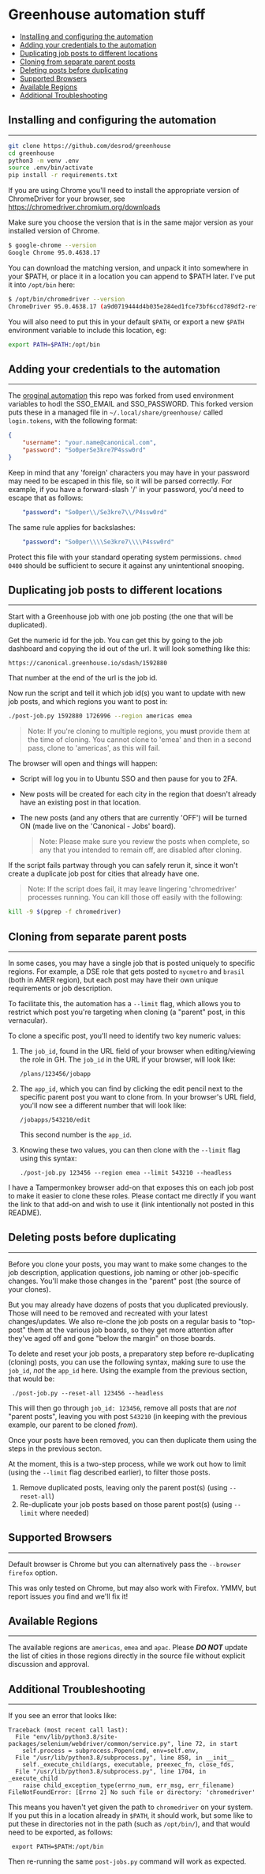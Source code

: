 # Greenhouse automation stuff

- [Installing and configuring the automation](#installing-and-configuring-the-automation)
- [Adding your credentials to the automation](#adding-your-credentials-to-the-automation)
- [Duplicating job posts to different locations](#duplicating-job-posts-to-different-locations)
- [Cloning from separate parent posts](#cloning-from-separate-parent-posts)
- [Deleting posts before duplicating](#deleting-posts-before-duplicating)
- [Supported Browsers](#supported-browsers)
- [Available Regions](#available-regions)
- [Additional Troubleshooting](#additional-troubleshooting)

## Installing and configuring the automation
---
```bash
git clone https://github.com/desrod/greenhouse
cd greenhouse
python3 -m venv .env
source .env/bin/activate
pip install -r requirements.txt
```

If you are using Chrome you'll need to install the appropriate version
of ChromeDriver for your browser, see
https://chromedriver.chromium.org/downloads

Make sure you choose the version that is in the same major version as your installed version of Chrome. 

``` bash
$ google-chrome --version
Google Chrome 95.0.4638.17
```

You can download the matching version, and unpack it into somewhere in your $PATH, or place it in a location you can append to $PATH later. I've put it into `/opt/bin` here: 

``` bash
$ /opt/bin/chromedriver --version
ChromeDriver 95.0.4638.17 (a9d0719444d4b035e284ed1fce73bf6ccd789df2-refs/branch-heads/4638@{#178})
```

You will also need to put this in your default `$PATH`, or export a new `$PATH` environment variable to include this location, eg: 

```bash
export PATH=$PATH:/opt/bin
```

## Adding your credentials to the automation
---
 The [oroginal automation](https://github.com/tvansteenburgh/greenhouse) this repo was forked from used environment variables to hodl the SSO_EMAIL and SSO_PASSWORD. This forked version puts these in a managed file in `~/.local/share/greenhouse/` called `login.tokens`, with the following format: 

``` json
{
    "username": "your.name@canonical.com",
    "password": "So0perSe3kre7P4ssw0rd"
}
```
Keep in mind that any 'foreign' characters you may have in your password may need to be escaped in this file, so it will be parsed correctly. For example, if you have a forward-slash '/' in your password, you'd need to escape that as follows: 

``` yaml
    "password": "So0per\\/Se3kre7\\/P4ssw0rd"
```

The same rule applies for backslashes: 

``` yaml
    "password": "So0per\\\\Se3kre7\\\\P4ssw0rd"
```
Protect this file with your standard operating system permissions. `chmod 0400` should be sufficient to secure it against any unintentional snooping.

## Duplicating job posts to different locations
---
Start with a Greenhouse job with one job posting (the one that will be duplicated).

Get the numeric id for the job. You can get this by going to the job dashboard and copying the id out of the url. It will look something like this:

`https://canonical.greenhouse.io/sdash/1592880`

That number at the end of the url is the job id.

Now run the script and tell it which job id(s) you want to update with new job posts, and which regions you want to post in:

``` bash
./post-job.py 1592880 1726996 --region americas emea
```

> Note: If you're cloning to multiple regions, you **must** provide them at the time of cloning. You cannot clone to 'emea' and then in a second pass, clone to 'americas', as this will fail. 

The browser will open and things will happen:

- Script will log you in to Ubuntu SSO and then pause for you to 2FA.
- New posts will be created for each city in the region that doesn't already have an existing post in that location.
- The new posts (and any others that are currently 'OFF') will be turned ON (made live on the 'Canonical - Jobs' board).
  
  > Note: Please make sure you review the posts when complete, so any that you intended to remain off, are disabled after cloning. 

If the script fails partway through you can safely rerun it, since it won't create a duplicate job post for cities that already have one.

> Note: If the script does fail, it may leave lingering 'chromedriver' processes running. You can kill those off easily with the following: 

``` bash 
kill -9 $(pgrep -f chromedriver)
```
## Cloning from separate parent posts
---
In some cases, you may have a single job that is posted uniquely to specific regions. For example, a DSE role that gets posted to `nycmetro` and `brasil` (both in AMER region), but each post may have their own unique requirements or job description. 

To facilitate this, the automation has a `--limit` flag, which allows you to restrict which post you're targeting when cloning (a "parent" post, in this vernacular). 

To clone a specific post, you'll need to identify two key numeric values: 
1. The `job_id`, found in the URL field of your browser when editing/viewing the role in GH. The `job_id` in the URL if your browser, will look like: 
    ```
    /plans/123456/jobapp
    ```
2. The `app_id`, which you can find by clicking the edit pencil next to the specific parent post you want to clone from. In your browser's URL field, you'll now see a different number that will look like: 

    ```
    /jobapps/543210/edit
    ```
   This second number is the `app_id`. 

3. Knowing these two values, you can then clone with the `--limit` flag using this syntax: 

   ``` 
   ./post-job.py 123456 --region emea --limit 543210 --headless
   ```

I have a Tampermonkey browser add-on that exposes this on each job post to make it easier to clone these roles. Please contact me directly if you want the link to that add-on and wish to use it (link intentionally not posted in this README). 

##  Deleting posts before duplicating
---
Before you clone your posts, you may want to make some changes to the job description, application questions, job naming or other job-specific changes. You'll make those changes in the "parent" post (the source of your clones). 

But you may already have dozens of posts that you duplicated previously. Those will need to be removed and recreated with your latest changes/updates. We also re-clone the job posts on a regular basis to "top-post" them at the various job boards, so they get more attention after they've aged off and gone "below the margin" on those boards. 

To delete and reset your job posts, a preparatory step before re-duplicating (cloning) posts, you can use the following syntax, making sure to use the `job_id`, _not_ the `app_id` here. Using the example from the previous section, that would be: 

```
 ./post-job.py --reset-all 123456 --headless
 ```

This will then go through `job_id: 123456`, remove all posts that are _not_ "parent posts", leaving you with post `543210` (in keeping with the previous example, our parent to be cloned _from_). 

Once your posts have been removed, you can then duplicate them using the steps in the previous secton. 

At the moment, this is a two-step process, while we work out how to limit (using the `--limit` flag described earlier), to filter those posts. 

1. Remove duplicated posts, leaving only the parent post(s) (using `--reset-all`)
2. Re-duplicate your job posts based on those parent post(s) (using `--limit` where needed)

## Supported Browsers
---
Default browser is Chrome but you can alternatively pass the `--browser firefox` option.

This was only tested on Chrome, but may also work with Firefox. YMMV, but report issues you find and we'll fix it!

## Available Regions
---
The available regions are `americas`, `emea` and `apac`. Please ***DO NOT*** update the list of cities in those regions directly in the source file without explicit discussion and approval.

## Additional Troubleshooting
---
If you see an error that looks like:
```
Traceback (most recent call last):
  File "env/lib/python3.8/site-packages/selenium/webdriver/common/service.py", line 72, in start
    self.process = subprocess.Popen(cmd, env=self.env,
  File "/usr/lib/python3.8/subprocess.py", line 858, in __init__
    self._execute_child(args, executable, preexec_fn, close_fds,
  File "/usr/lib/python3.8/subprocess.py", line 1704, in _execute_child
    raise child_exception_type(errno_num, err_msg, err_filename)
FileNotFoundError: [Errno 2] No such file or directory: 'chromedriver'
```
This means you haven't yet given the path to `chromedriver` on your system. If you put this in a location already in `$PATH`, it should work, but some like to put these in directories not in the path (such as `/opt/bin/`), and that would need to be exported, as follows: 

```
 export PATH=$PATH:/opt/bin
```
Then re-running the same `post-jobs.py` command will work as expected.
